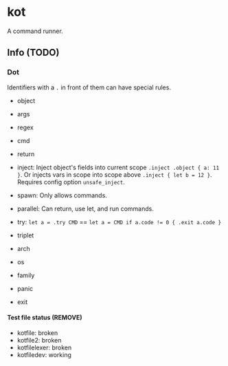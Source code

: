 # kot

A command runner.

## Info (TODO)

### Dot

Identifiers with a ```.``` in front of them can have special rules.

- object
- args
- regex

- cmd
- return
- inject: Inject object's fields into current scope ```.inject .object { a: 11 }```.
          Or injects vars in scope into scope above ```.inject { let b = 12 }```.
          Requires config option ```unsafe_inject```.
- spawn: Only allows commands.
- parallel: Can return, use let, and run commands.
- try: ```let a = .try CMD``` == ```let a = CMD if a.code != 0 { .exit a.code }```

- triplet
- arch
- os
- family

- panic
- exit

#### Test file status (REMOVE)

- kotfile: broken
- kotfile2: broken
- kotfilelexer: broken
- kotfiledev: working

